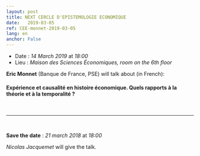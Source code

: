 ```yaml
---
layout: post
title: NEXT CERCLE D'EPISTEMOLOGIE ECONOMIQUE
date:   2019-03-05
ref: CEE-monnet-2019-03-05
lang: en
anchor: False
---
```


* Date : *14 March 2019* at *18:00*
* Lieu : *Maison des Sciences Économiques, room on the 6th floor*

**Eric Monnet** (Banque de France, PSE) will talk about (in French):

#### **Expérience et causalité en histoire économique. Quels rapports à la théorie et à la temporalité ?**


<!--more-->

<br>
<hr />
<br>

**Save the date** : *21 march 2018* at *18:00*

*Nicolas Jacquemet* will give the talk.

